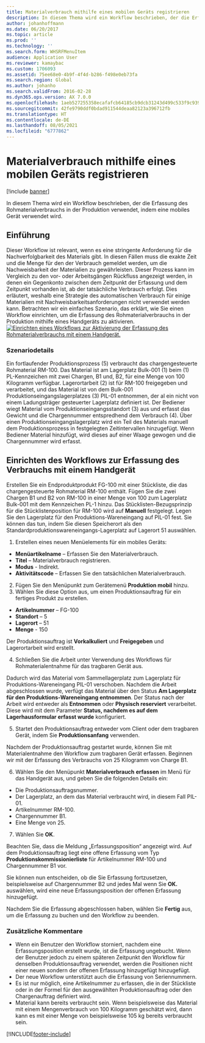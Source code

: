 ```yaml
---
title: Materialverbrauch mithilfe eines mobilen Geräts registrieren
description: In diesem Thema wird ein Workflow beschrieben, der die Erfassung des Rohmaterialverbrauchs in der Produktion verwendet, indem eine mobiles Gerät verwendet wird.
author: johanhoffmann
ms.date: 06/20/2017
ms.topic: article
ms.prod: ''
ms.technology: ''
ms.search.form: WHSRFMenuItem
audience: Application User
ms.reviewer: kamaybac
ms.custom: 1706093
ms.assetid: 75ee68e0-4b9f-4f4d-b286-f498e0eb73fa
ms.search.region: Global
ms.author: johanho
ms.search.validFrom: 2016-02-28
ms.dyn365.ops.version: AX 7.0.0
ms.openlocfilehash: 1aeb527255358ecafafcb64185cb9dcb31243d499c533f9c9390d79658534e3c
ms.sourcegitcommit: 42fe9790ddf0bdad911544deaa82123a396712fb
ms.translationtype: HT
ms.contentlocale: de-DE
ms.lasthandoff: 08/05/2021
ms.locfileid: "6777862"
---
```

# <a name="register-material-consumption-using-a-mobile-device"></a>Materialverbrauch mithilfe eines mobilen Geräts registrieren

[!include [banner](../includes/banner.md)]

In diesem Thema wird ein Workflow beschrieben, der die Erfassung des Rohmaterialverbrauchs in der Produktion verwendet, indem eine mobiles Gerät verwendet wird.

## <a name="introduction"></a>Einführung

Dieser Workflow ist relevant, wenn es eine stringente Anforderung für die Nachverfolgbarkeit des Materials gibt. In diesen Fällen muss die exakte Zeit und die Menge für den der Verbrauch gemeldet werden, um die Nachweisbarkeit der Materialien zu gewährleisten. Dieser Prozess kann im Vergleich zu den vor- oder Arbeitsgängen Rückfluss angezeigt werden, in denen ein Gegenkonto zwischen dem Zeitpunkt der Erfassung und dem Zeitpunkt vorhanden ist, ab der tatsächliche Verbrauch erfolgt. Dies erläutert, weshalb eine Strategie des automatischen Verbrauch für einige Materialien mit Nachweisbarkeitsanforderungen nicht verwendet werden kann. Betrachten wir ein einfaches Szenario, das erklärt, wie Sie einen Workflow einrichten, um die Erfassung des Rohmaterialverbrauchs in der Produktion mithilfe eines Handgeräts zu aktivieren. [![Einrichten eines Workflows zur Aktivierung der Erfassung des Rohmaterialverbrauchs mit einem Handgerät.](./media/scenario3.png)](./media/scenario3.png)

### <a name="scenario-details"></a>Szenariodetails

Ein fortlaufender Produktionsprozess (5) verbraucht das chargengesteuerte Rohmaterial RM-100. Das Material ist am Lagerplatz Bulk-001 (1) beim (1) PL-Kennzeichen mit zwei Chargen, B1 und, B2, für eine Menge von 100 Kilogramm verfügbar. Lagerortarbeit (2) ist für RM-100 freigegeben und verarbeitet, und das Material ist von dem Bulk-001 Produktionseingangslagerplatzes (3) PIL-01 entnommen, der al ein nicht von einem Ladungsträger gesteuerter Lagerplatz definiert ist. Der Bediener wiegt Material vom Produktionseingangsstandort (3) aus und erfasst das Gewicht und die Chargennummer entspredhend dem Verbrauch (4). Über einen Produktionseingangslagerplatz wird ein Teil des Materials manuell dem Produktionsprozess in festgelegten Zeitintervallen hinzugefügt. Wenn Bediener Material hinzufügt, wird dieses auf einer Waage gewogen und die Chargennummer wird erfasst.

## <a name="set-up-the-workflow-to-register-consumption-using-a-handheld-device"></a>Einrichten des Workflows zur Erfassung des Verbrauchs mit einem Handgerät
Erstellen Sie ein Endproduktprodukt FG-100 mit einer Stückliste, die das chargengesteuerte Rohmaterial RM-100 enthält. Fügen Sie die zwei Chargen B1 und B2 von RM-100 in einer Menge von 100 zum Lagerplatz Bulk-001 mit dem Kennzeichen PL-1 hinzu. Das Stücklisten-Bezugsprinzip für die Stücklistenposition für RM-100 wird auf **Manuell** festgelegt. Legen Sie den Lagerplatz für den Produktions-Wareneingang auf PIL-01 fest. Sie können das tun, indem Sie diesen Speicherort als den Standardproduktionswareneingangs-Lagerplatz auf Lagerort 51 auswählen.

1.  Erstellen eines neuen Menüelements für ein mobiles Geräts: 

-    **Menüartikelname** – Erfassen Sie den Materialverbrauch. 
-    **Titel** – Materialverbrauch registrieren. 
-    **Modus** - Indirekt. 
-    **Aktivitätscode** – Erfassen Sie den tatsächlichen Materialverbrauch.

2.  Fügen Sie den Menüpunkt zum Gerätemenü **Produktion mobil** hinzu.
3.  Wählen Sie diese Option aus, um einen Produktionsauftrag für ein fertiges Produkt zu erstellen. 

-    **Artikelnummer** – FG-100 
-    **Standort** – 5 
-    **Lagerort** – 51 
-    **Menge** - 150

Der Produktionsauftrag ist **Vorkalkuliert** und **Freigegeben** und Lagerortarbeit wird erstellt.

4.  Schließen Sie die Arbeit unter Verwendung des Workflows für Rohmaterialentnahme für das tragbaren Gerät aus.

Dadurch wird das Material vom Sammellagerplatz zum Lagerplatz für Produktions-Wareneingang PIL-01 verschoben. Nachdem die Arbeit abgeschlossen wurde, verfügt das Material über den Status **Am Lagerplatz für den Produktions-Wareneingang entnommen**. Der Status nach der Arbeit wird entweder als **Entnommen** oder **Physisch reserviert** verarbeitet. Diese wird mit dem Parameter **Status, nachdem es auf dem Lagerhausformular erfasst wurde** konfiguriert.

5.  Startet den Produktionsauftrag entweder vom Client oder dem tragbaren Gerät, indem Sie **Produktionsanfang** verwenden.

Nachdem der Produktionsauftrag gestartet wurde, können Sie mit Materialentnahme den Workflow zum tragbaren Gerät erfassen. Beginnen wir mit der Erfassung des Verbrauchs von 25 Kilogramm von Charge B1.

6.  Wählen Sie den Menüpunkt **Materialverbrauch** **erfassen** im Menü für das Handgerät aus, und geben Sie die folgenden Details ein: 

-    Die Produktionsauftragsnummer. 
-    Der Lagerplatz, an dem das Material verbraucht wird, in diesem Fall PIL-01. 
-    Artikelnummer RM-100. 
-    Chargennummer B1. 
-    Eine Menge von 25.

7.  Wählen Sie **OK**.

Beachten Sie, dass die Meldung „Erfassungsposition“ angezeigt wird. Auf dem Produktionsauftrag liegt eine offene Erfassung vom Typ **Produktionskommissionierliste** für Artikelnummer RM-100 und Chargennummer B1 vor. 

Sie können nun entscheiden, ob die Sie Erfassung fortzusetzen, beispielsweise auf Chargennummer B2 und jedes Mal wenn Sie **OK.** auswählen, wird eine neue Erfassungsposition der offenen Erfassung hinzugefügt. 

Nachdem Sie die Erfassung abgeschlossen haben, wählen Sie **Fertig** aus, um die Erfassung zu buchen und den Workflow zu beenden.

### <a name="additional-comments"></a>Zusätzliche Kommentare 

-   Wenn ein Benutzer den Workflow storniert, nachdem eine Erfassungsposition erstellt wurde, ist die Erfassung ungebucht. Wenn der Benutzer jedoch zu einem späteren Zeitpunkt den Workflow für denselben Produktionsauftrag verwendet, werden die Positionen nicht einer neuen sondern der offenen Erfassung hinzugefügt hinzugefügt.
-   Der neue Workflow unterstützt auch die Erfassung von Seriennummern.
-   Es ist nur möglich, eine Artikelnummer zu erfassen, die in der Stückliste oder in der Formel für den ausgewählten Produktionsauftrag oder den Chargenauftrag definiert wird.
-   Material kann bereits verbraucht sein. Wenn beispielsweise das Material mit einem Mengenverbrauch von 100 Kilogramm geschätzt wird, dann kann es mit einer Menge von beispielsweise 105 kg bereits verbraucht sein.




[!INCLUDE[footer-include](../../includes/footer-banner.md)]